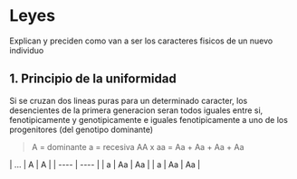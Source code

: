 # Leyes

Explican y preciden como van a ser los caracteres fisicos de un nuevo individuo

## 1. Principio de la uniformidad

Si se cruzan dos lineas puras para un determinado caracter, los desencientes de la primera generacion seran todos iguales entre si, fenotipicamente y genotipicamente e iguales fenotipicamente a uno de los progenitores (del genotipo dominante) 

> A = dominante
> a = recesiva
> AA x aa = Aa + Aa + Aa + Aa

| ... | A | A |
| ---- | ---- | 
| a | Aa | Aa |
| a | Aa | Aa |